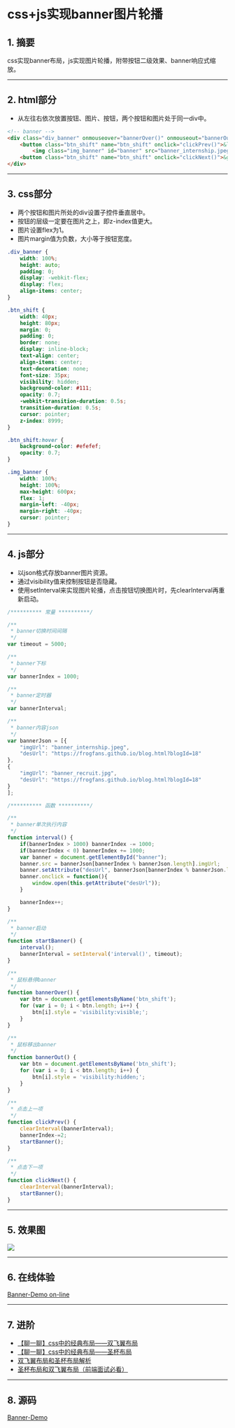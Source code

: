 # css+js实现banner图片轮播

## 1. 摘要

css实现banner布局，js实现图片轮播，附带按钮二级效果、banner响应式缩放。

---
## 2. html部分

- 从左往右依次放置按钮、图片、按钮，两个按钮和图片处于同一div中。

```html
<!-- banner --> 
<div class="div_banner" onmouseover="bannerOver()" onmouseout="bannerOut()"> 
    <button class="btn_shift" name="btn_shift" onclick="clickPrev()">&lt;</button> 
        <img class="img_banner" id="banner" src="banner_internship.jpeg" width="1000" height="600" /> 
    <button class="btn_shift" name="btn_shift" onclick="clickNext()">&gt;</button> 
</div>
```

---
## 3. css部分
- 两个按钮和图片所处的div设置子控件垂直居中。
- 按钮的层级一定要在图片之上，即z-index值更大。
- 图片设置flex为1。
- 图片margin值为负数，大小等于按钮宽度。
```css
.div_banner {
    width: 100%;
    height: auto;
    padding: 0;
    display: -webkit-flex;
    display: flex;
    align-items: center;
}

.btn_shift {
    width: 40px;
    height: 80px;
    margin: 0;
    padding: 0;
    border: none;
    display: inline-block;
    text-align: center;
    align-items: center;
    text-decoration: none;
    font-size: 35px;
    visibility: hidden;
    background-color: #111;
    opacity: 0.7;
    -webkit-transition-duration: 0.5s;
    transition-duration: 0.5s;
    cursor: pointer;
    z-index: 8999;
}

.btn_shift:hover {
    background-color: #efefef;
    opacity: 0.7;
}

.img_banner {
    width: 100%;
    height: 100%;
    max-height: 600px;
    flex: 1;
    margin-left: -40px;
    margin-right: -40px;
    cursor: pointer;
}
```

---
## 4. js部分
- 以json格式存放banner图片资源。
- 通过visibility值来控制按钮是否隐藏。
- 使用setInterval来实现图片轮播，点击按钮切换图片时，先clearInterval再重新启动。

```javascript
/********** 常量 **********/

/**
 * banner切换时间间隔
 */
var timeout = 5000;

/**
 * banner下标
 */
var bannerIndex = 1000;

/**
 * banner定时器
 */
var bannerInterval;

/**
 * banner内容json
 */
var bannerJson = [{
    "imgUrl": "banner_internship.jpeg",
    "desUrl": "https://frogfans.github.io/blog.html?blogId=18"
},
{
    "imgUrl": "banner_recruit.jpg",
    "desUrl": "https://frogfans.github.io/blog.html?blogId=18"
}
];

/********** 函数 **********/

/**
 * banner单次执行内容
 */
function interval() {
    if(bannerIndex > 1000) bannerIndex -= 1000;
    if(bannerIndex < 0) bannerIndex += 1000;
    var banner = document.getElementById("banner");
    banner.src = bannerJson[bannerIndex % bannerJson.length].imgUrl;
    banner.setAttribute("desUrl", bannerJson[bannerIndex % bannerJson.length].desUrl)
    banner.onclick = function(){
        window.open(this.getAttribute("desUrl"));
    }

    bannerIndex++;
}

/**
 * banner启动
 */
function startBanner() {
    interval();
    bannerInterval = setInterval('interval()', timeout);
}

/**
 * 鼠标悬停banner
 */
function bannerOver() {
    var btn = document.getElementsByName('btn_shift');
    for (var i = 0; i < btn.length; i++) {
        btn[i].style = 'visibility:visible;';
    }
}

/**
 * 鼠标移出banner
 */
function bannerOut() {
    var btn = document.getElementsByName('btn_shift');
    for (var i = 0; i < btn.length; i++) {
        btn[i].style = 'visibility:hidden;';
    }
}

/**
 * 点击上一项
 */
function clickPrev() {
    clearInterval(bannerInterval);
    bannerIndex-=2;
    startBanner();
}

/**
 * 点击下一项
 */
function clickNext() {
    clearInterval(bannerInterval);
    startBanner();
}
```

---
## 5. 效果图

![](static/blog/image/Banner1.png)

---
## 6. 在线体验
[Banner-Demo on-line](https://universezy.github.io/demo/banner-demo.html)

---
## 7. 进阶
- [【聊一聊】css中的经典布局——双飞翼布局](https://www.cnblogs.com/hl-520/p/5754111.html)
- [【聊一聊】css中的经典布局——圣杯布局](http://www.cnblogs.com/hl-520/p/5753075.html)
- [双飞翼布局和圣杯布局解析 ](https://www.cnblogs.com/Trista-l/p/6821664.html)
- [圣杯布局和双飞翼布局（前端面试必看）](https://www.jianshu.com/p/f9bcddb0e8b4)

---
## 8. 源码
[Banner-Demo](https://github.com/universezy/Banner-Demo)
